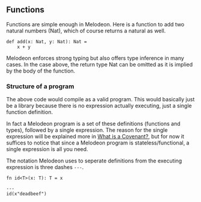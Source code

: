 ## Functions

Functions are simple enough in Melodeon. Here is a function to add two natural
numbers (Nat), which of course returns a natural as well.

```
def add(x: Nat, y: Nat): Nat =
    x + y
```

Melodeon enforces strong typing but also offers type inference in many cases.
In the case above, the return type Nat can be omitted as it is implied by the
body of the function.

### Structure of a program

The above code would compile as a valid program. This would basically just be
a library because there is no expression actually executing, just a single
function definition.

In fact a Melodeon program is a set of these definitions (functions and types),
followed by a single expression. The reason for the single expression will be
explained more in [What is a Covenant?](), but for now it suffices to notice
that since a Melodeon program is stateless/functional, a single expression is
all you need.

The notation Melodeon uses to seperate definitions from the executing
expression is three dashes `---`.

```
fn id<T>(x: T): T = x

---
id(x"deadbeef")
```

